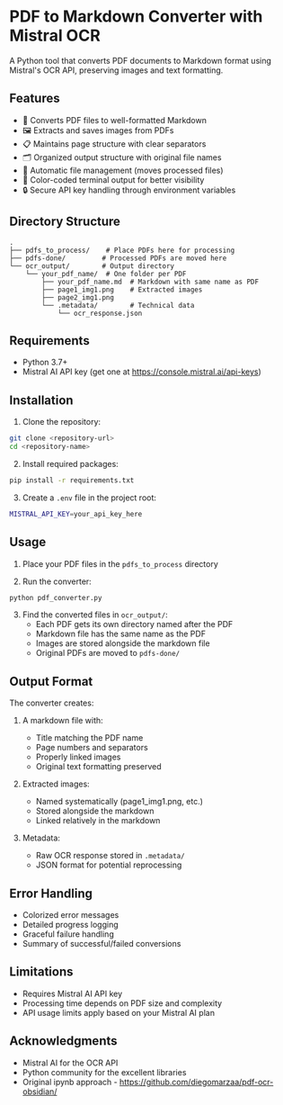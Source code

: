 # PDF to Markdown Converter with Mistral OCR

A Python tool that converts PDF documents to Markdown format using Mistral's OCR API, preserving images and text formatting.

## Features

- 📝 Converts PDF files to well-formatted Markdown
- 🖼️ Extracts and saves images from PDFs
- 📋 Maintains page structure with clear separators
- 🗂️ Organized output structure with original file names
- 🔄 Automatic file management (moves processed files)
- 🎨 Color-coded terminal output for better visibility
- 🔒 Secure API key handling through environment variables

## Directory Structure

```
.
├── pdfs_to_process/    # Place PDFs here for processing
├── pdfs-done/         # Processed PDFs are moved here
└── ocr_output/        # Output directory
    └── your_pdf_name/  # One folder per PDF
        ├── your_pdf_name.md  # Markdown with same name as PDF
        ├── page1_img1.png    # Extracted images
        ├── page2_img1.png
        └── .metadata/        # Technical data
            └── ocr_response.json
```

## Requirements

- Python 3.7+
- Mistral AI API key (get one at https://console.mistral.ai/api-keys)

## Installation

1. Clone the repository:
```bash
git clone <repository-url>
cd <repository-name>
```

2. Install required packages:
```bash
pip install -r requirements.txt
```

3. Create a `.env` file in the project root:
```bash
MISTRAL_API_KEY=your_api_key_here
```

## Usage

1. Place your PDF files in the `pdfs_to_process` directory

2. Run the converter:
```bash
python pdf_converter.py
```

3. Find the converted files in `ocr_output/`:
   - Each PDF gets its own directory named after the PDF
   - Markdown file has the same name as the PDF
   - Images are stored alongside the markdown file
   - Original PDFs are moved to `pdfs-done/`

## Output Format

The converter creates:

1. A markdown file with:
   - Title matching the PDF name
   - Page numbers and separators
   - Properly linked images
   - Original text formatting preserved

2. Extracted images:
   - Named systematically (page1_img1.png, etc.)
   - Stored alongside the markdown
   - Linked relatively in the markdown

3. Metadata:
   - Raw OCR response stored in `.metadata/`
   - JSON format for potential reprocessing

## Error Handling

- Colorized error messages
- Detailed progress logging
- Graceful failure handling
- Summary of successful/failed conversions

## Limitations

- Requires Mistral AI API key
- Processing time depends on PDF size and complexity
- API usage limits apply based on your Mistral AI plan


## Acknowledgments

- Mistral AI for the OCR API
- Python community for the excellent libraries 
- Original ipynb approach - https://github.com/diegomarzaa/pdf-ocr-obsidian/